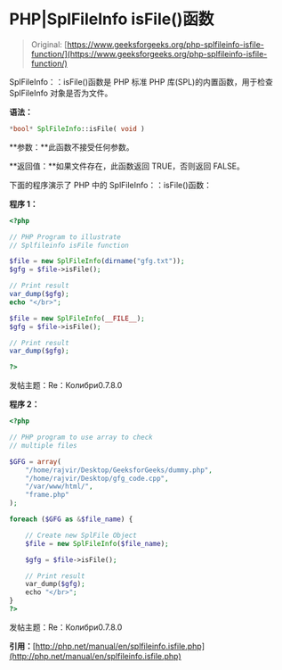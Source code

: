 # PHP|SplFileInfo isFile()函数

> Original: [https://www.geeksforgeeks.org/php-splfileinfo-isfile-function/](https://www.geeksforgeeks.org/php-splfileinfo-isfile-function/)

SplFileInfo：：isFile()函数是 PHP 标准 PHP 库(SPL)的内置函数，用于检查 SplFileInfo 对象是否为文件。

**语法：**

```php
*bool* SplFileInfo::isFile( void )
```

**参数：**此函数不接受任何参数。

**返回值：**如果文件存在，此函数返回 TRUE，否则返回 FALSE。

下面的程序演示了 PHP 中的 SplFileInfo：：isFile()函数：

**程序 1：**

```php
<?php

// PHP Program to illustrate 
// Splfileinfo isFile function

$file = new SplFileInfo(dirname("gfg.txt"));
$gfg = $file->isFile();

// Print result
var_dump($gfg);
echo "</br>";

$file = new SplFileInfo(__FILE__);
$gfg = $file->isFile();

// Print result
var_dump($gfg);

?>
```

发帖主题：Re：Колибри0.7.8.0

**程序 2：**

```php
<?php 

// PHP program to use array to check 
// multiple files 

$GFG = array(
    "/home/rajvir/Desktop/GeeksforGeeks/dummy.php",
    "/home/rajvir/Desktop/gfg_code.cpp",
    "/var/www/html/",
    "frame.php"
);

foreach ($GFG as &$file_name) { 

    // Create new SplFile Object 
    $file = new SplFileInfo($file_name); 

    $gfg = $file->isFile();

    // Print result
    var_dump($gfg);
    echo "</br>";
} 
?> 
```

发帖主题：Re：Колибри0.7.8.0

**引用：**[http://php.net/manual/en/splfileinfo.isfile.php](http://php.net/manual/en/splfileinfo.isfile.php)